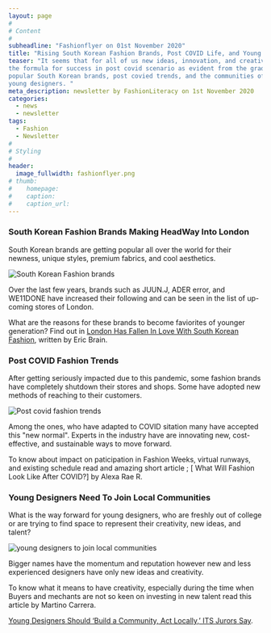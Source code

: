 ```yaml
---
layout: page
#
# Content
#
subheadline: "Fashionflyer on 01st November 2020"
title: "Rising South Korean Fashion Brands, Post COVID Life, and Young Designers"
teaser: "It seems that for all of us new ideas, innovation, and creativity are
the formula for success in post covid scenario as evident from the gradual rise of
popular South Korean brands, post covied trends, and the communities of
young designers. "
meta_description: newsletter by FashionLiteracy on 1st November 2020 
categories:
  - news
  - newsletter
tags:
  - Fashion
  - Newsletter
#
# Styling
#
header:
  image_fullwidth: fashionflyer.png
# thumb:
#    homepage:
#    caption:
#    caption_url:
---
```


### South Korean Fashion Brands Making HeadWay Into London

South Korean brands are getting popular all over the world for their newness,
unique styles, premium fabrics, and cool aesthetics. 


<p><img src="{{site.url}}/images/resized/480/newsletter_01_nov_post1.jpg" alt="South Korean Fashion brands" srcset="            {{site.url}}/images/resized/320/newsletter_01_nov_post1.jpg 320w,            {{site.url}}/images/resized/480/newsletter_01_nov_post1.jpg 480w,            {{site.url}}/images/resized/600/newsletter_01_nov_post1.jpg 600w,            {{site.url}}/images/resized/800/newsletter_01_nov_post1.jpg 800w,    " /></p>

Over the last few years, brands such as JUUN.J, ADER error, and WE11DONE have
increased their following and can be seen in the list of up-coming stores of
London.

What are the reasons for these brands to become faviorites of younger
generation? Find out in  [London Has Fallen In Love With South Korean
Fashion](https://hypebeast.com/2020/10/korean-fashion-brands-london-ujng-xu-store-emerging-designers), written by Eric Brain.



### Post COVID Fashion Trends

After getting seriously impacted due to this pandemic, some fashion brands have
completely shutdown their stores and shops. Some have adopted new methods of
reaching to their customers.


<p><img src="{{site.url}}/images/resized/480/newsletter_01_nov_post2.jpg" alt="Post covid fashion trends" srcset="            {{site.url}}/images/resized/320/newsletter_01_nov_post2.jpg 320w,            {{site.url}}/images/resized/480/newsletter_01_nov_post2.jpg 480w,            {{site.url}}/images/resized/600/newsletter_01_nov_post2.jpg 600w,            {{site.url}}/images/resized/800/newsletter_01_nov_post2.jpg 800w,    " /></p>

Among the ones, who have adapted to COVID sitation many have accepted this "new
normal". Experts in the industry have are innovating new, cost-effective, and
sustainable ways to move forward.

To know about impact on paticipation in Fashion Weeks, virtual runways, and
existing schedule read and amazing short article ; [
What Will Fashion Look Like After COVID?] by Alexa Rae R.

### Young Designers Need To Join Local Communities

What is the way forward for young designers, who are freshly out of college or
are trying to find space to represent their creativity, new ideas, and talent?


<p><img src="{{site.url}}/images/resized/480/newsletter_01_nov_post3.jpg" alt="young designers to join local communities" srcset="            {{site.url}}/images/resized/320/newsletter_01_nov_post3.jpg 320w,            {{site.url}}/images/resized/480/newsletter_01_nov_post3.jpg 480w,            {{site.url}}/images/resized/600/newsletter_01_nov_post3.jpg 600w,    " /></p>

Bigger names have the momentum and reputation however new and less experienced
designers have only new ideas and creativity.

To know what it means to have creativity, especially during the time when
Buyers and mechants are not so keen on investing in new talent read this
article by Martino Carrera.

[Young Designers Should ‘Build a Community, Act Locally,’ ITS Jurors
Say](https://wwd.com/fashion-news/fashion-features/young-designers-should-build-community-act-locally-its-jurors-say-1234650123/).

